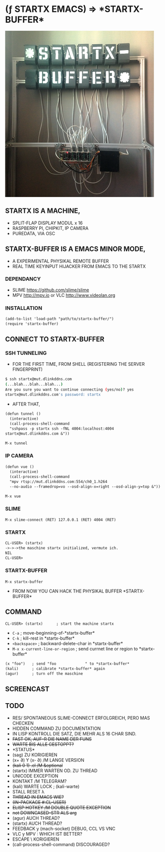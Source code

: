 # (ƒ STARTX EMACS) => \*STARTX-BUFFER\*
![foto](media/startx-buffer.png)
<!-- ![foto](media/mit-kamera.png) -->

## STARTX IS A MACHINE,
* SPLIT-FLAP DISPLAY MODUL x 16
* RASPBERRY PI, CHIPKIT, IP CAMERA
* PUREDATA, VIA OSC

## STARTX-BUFFER IS A EMACS MINOR MODE,
* A EXPERIMENTAL PHYSIKAL REMOTE BUFFER
* REAL TIME KEYINPUT HIJACKER FROM EMACS TO THE STARTX

### DEPENDANCY
* SLIME <https://github.com/slime/slime>
* MPV <http://mpv.io> or VLC <http://www.videolan.org>

### INSTALLATION
```
(add-to-list 'load-path "path/to/startx-buffer/")
(require 'startx-buffer)
```

## CONNECT TO STARTX-BUFFER
### SSH TUNNELING
* FOR THE FIRST TIME, FROM SHELL (REGISTERING THE SERVER FINGERPRINT)
``` bash
$ ssh startx@mut.dlinkddns.com
(...blah...blah...blah...)
Are you sure you want to continue connecting (yes/no)? yes
startx@mut.dlinkddns.com's password: startx
``` 

* AFTER THAT,
``` common-lisp
(defun tunnel ()
  (interactive)
  (call-process-shell-command
  "sshpass -p startx ssh -fNL 4004:localhost:4004 startx@mut.dlinkddns.com &"))
```
`M-x tunnel`
  
### IP CAMERA
``` common-lisp
(defun vue ()
  (interactive)
  (call-process-shell-command
  "mpv rtsp://mut.dlinkddns.com:554/ch0_1.h264
  --no-audio --framedrop=vo --osd-align-x=right --osd-align-y=top &"))
``` 
`M-x vue`

### SLIME
`M-x slime-connect (RET) 127.0.0.1 (RET) 4004 (RET)`
### STARTX
```
CL-USER> (startx)
->->->the maschine startx initialized, vermute ich.
NIL
CL-USER>
```
### STARTX-BUFFER

`M-x startx-buffer`
* FROM NOW YOU CAN HACK THE PHYSIKAL BUFFER \*STARTX-BUFFER\*

## COMMAND
```
CL-USER> (startx)      ; start the machine startx
```
* `C-a`         ; move-beginning-of-\*startx-buffer\*
* `C-k`         ; kill-rest in \*startx-buffer\*
* `<backspace>` ; backward-delete-char in \*startx-buffer\*
* `M-x x-current-line-or-region`   ; send currnet line or region to \*startx-buffer\*

``` common-lisp
(x "foo")   ; send "foo             " to *startx-buffer*
(kali)      ; calibrate *startx-buffer* again 
(agur)      ; turn off the maschine
```

<!-- ## STARTX-THEATRE IS A REMOTE LIVE THEATRE ENVIRONMENT, -->
<!-- ![foto](media/startx-theatre.png) -->

<!-- * LIVE CODING INSPIRED -->
<!-- * SATELLITE REMOTE PROGRAMMING INSPIRED  -->
<!-- * "THE LIBRARY OF BABEL BY JORGE LUIS BORGES" GELESEN. -->

## SCREENCAST

## TODO
* RES/ SPONTANEOUS SLIME-CONNECT ERFOLGREICH, PERO MAS CHECKEN
* HIDDEN COMMAND ZU DOCUMENTATION
* IN LISP KONTROLL DIE SATZ, DIE MEHR ALS 16 CHAR SIND.
 * ~~FAST OK, AUF-R DIE NAME DER FUNS~~
 * ~~WARTE BIS ALLE GESTOPPT?~~
  * \*STATUS\*
* (sag) ZU KORIGIEREN
* (x+ ∂) Y (x- ∂) /M LANGE VERSION
* ~~(kali 0 1) .el /M &optional~~
* (startx) IMMER WARTEN OD. ZU THREAD
* UNICODE EXCEPTION
* KONTAKT /M TELEGRAM?
* (kali) WARTE LOCK ; (kali-warte) 
* STALL RESET λ
* ~~THREAD IN EMACS WIE?~~
* ~~(IN-PACKAGE #:CL-USER)~~
* ~~ELISP HOTKEY /M DOUBLE QUOTE EXCEPTION~~
* ~~not DOWNCASED-STR ALS arg~~
* (agur) AUCH THREAD?
* (startx) AUCH THREAD?
* FEEDBACK y (mach-socket) DEBUG, CCL VS VNC 
* VLC y MPV : WHICH IST BETTER?
* ESCAPE \ KORIGIEREN
* (call-process-shell-command) DISCOURAGED?


<!-- dvnmk@dvnmk-mb:~ » ssh startx@startx.local -->
<!-- The authenticity of host 'startx.local (192.168.0.4)' can't be established. -->
<!-- ECDSA key fingerprint is SHA256:dTvNU8FCrMmt2pMK8frpUarqxe+0Tzm9sZJdCXocLLo. -->
<!-- Are you sure you want to continue connecting (yes/no)? yes -->
<!-- Warning: Permanently added 'startx.local,192.168.0.4' (ECDSA) to the list of known hosts. -->
<!-- startx@startx.local's password:  -->
<!-- Permission denied, please try again. -->
<!-- startx@startx.local's password:  -->
<!-- Linux startx 4.1.13-v7+ #826 SMP PREEMPT Fri Nov 13 20:19:03 GMT 2015 armv7l -->

<!-- The programs included with the Debian GNU/Linux system are free software; -->
<!-- the exact distribution terms for each program are described in the -->
<!-- individual files in /usr/share/doc/*/copyright. -->

<!-- Debian GNU/Linux comes with ABSOLUTELY NO WARRANTY, to the extent -->
<!-- permitted by applicable law. -->
<!-- Last login: Thu Dec 31 11:13:20 2015 from dvnmk-mb.local -->
<!-- startx@startx ~ $  -->

